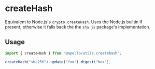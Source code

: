 # createHash

Equivalent to Node.js's `crypto.createHash`. Uses the Node.js builtin if
present, otherwise it falls back the the `sha.js` package's implementation.

## Usage

```ts
import { createHash } from "@apollo/utils.createhash";

createHash("sha256").update("foo").digest("hex");
```
